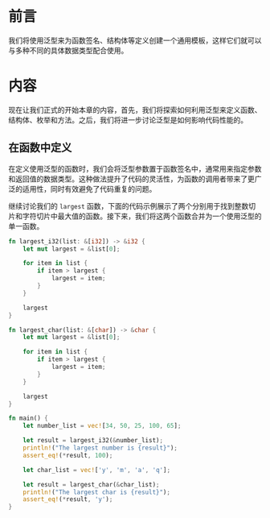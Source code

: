 # 前言

我们将使用泛型来为函数签名、结构体等定义创建一个通用模板，这样它们就可以与多种不同的具体数据类型配合使用。

# 内容

现在让我们正式的开始本章的内容，首先，我们将探索如何利用泛型来定义函数、结构体、枚举和方法。之后，我们将进一步讨论泛型是如何影响代码性能的。



## 在函数中定义

在定义使用泛型的函数时，我们会将泛型参数置于函数签名中，通常用来指定参数和返回值的数据类型。这种做法提升了代码的灵活性，为函数的调用者带来了更广泛的适用性，同时有效避免了代码重复的问题。

继续讨论我们的 `largest` 函数，下面的代码示例展示了两个分别用于找到整数切片和字符切片中最大值的函数。接下来，我们将这两个函数合并为一个使用泛型的单一函数。

```rust
fn largest_i32(list: &[i32]) -> &i32 {
    let mut largest = &list[0];

    for item in list {
        if item > largest {
            largest = item;
        }
    }

    largest
}

fn largest_char(list: &[char]) -> &char {
    let mut largest = &list[0];

    for item in list {
        if item > largest {
            largest = item;
        }
    }

    largest
}

fn main() {
    let number_list = vec![34, 50, 25, 100, 65];

    let result = largest_i32(&number_list);
    println!("The largest number is {result}");
    assert_eq!(*result, 100);

    let char_list = vec!['y', 'm', 'a', 'q'];

    let result = largest_char(&char_list);
    println!("The largest char is {result}");
    assert_eq!(*result, 'y');
}
```

